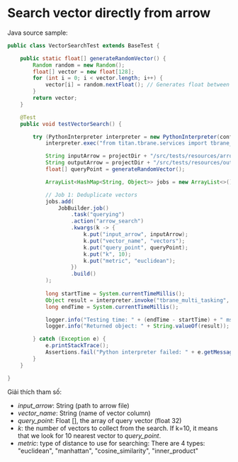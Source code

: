 # Search vector directly from arrow


Java source sample:

```java
public class VectorSearchTest extends BaseTest {

    public static float[] generateRandomVector() {
        Random random = new Random();
        float[] vector = new float[128];
        for (int i = 0; i < vector.length; i++) {
            vector[i] = random.nextFloat(); // Generates float between 0.0 (inclusive) and 1.0 (exclusive)
        }
        return vector;
    }

    @Test
    public void testVectorSearch() {

        try (PythonInterpreter interpreter = new PythonInterpreter(config)) {
            interpreter.exec("from titan.tbrane.services import tbrane_multi_tasking");

            String inputArrow = projectDir + "/src/tests/resources/arrow_search.arrow";
            String outputArrow = projectDir + "/src/tests/resources/output.arrow";
            float[] queryPoint = generateRandomVector();

            ArrayList<HashMap<String, Object>> jobs = new ArrayList<>();

            // Job 1: Deduplicate vectors
            jobs.add(
                JobBuilder.job()
                    .task("querying")
                    .action("arrow_search")
                    .kwargs(k -> {
                        k.put("input_arrow", inputArrow);
                        k.put("vector_name", "vectors");
                        k.put("query_point", queryPoint);
                        k.put("k", 10);
                        k.put("metric", "euclidean");
                    })
                    .build()
            );
            
            long startTime = System.currentTimeMillis();
            Object result = interpreter.invoke("tbrane_multi_tasking", jobs);
            long endTime = System.currentTimeMillis();

            logger.info("Testing time: " + (endTime - startTime) + " ms");
            logger.info("Returned object: " + String.valueOf(result));

        } catch (Exception e) {
            e.printStackTrace();
            Assertions.fail("Python interpreter failed: " + e.getMessage());
        }
    }

}
```

Giải thích tham số:

- *input_arrow*: String (path to arrow file)
- *vector_name*: String (name of vector column)
- *query_point*: Float [], the array of query vector (float 32)
- *k*: the number of vectors to collect from the search. If k=10, it means that we look for 10 nearest vector to *query_point*.
- *metric*: type of distance to use for searching: There are 4 types: "euclidean", "manhattan", "cosine_similarity", "inner_product"

